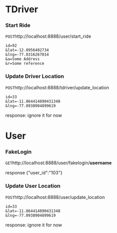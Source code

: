 TDriver
============



### Start Ride
`POST`http://localhost:8888/user/start_ride

```
id=92
&lat=-12.0956402734
&lng=-77.0316267014
&a=Some Address
&r=Some reference
```

### Update Driver Location
`POST`http://localhost:8888/tdriver/update_location


```
id=33
&lat=-11.864414890431348
&lng=-77.0938904899619
```
response:
ignore it for now


User 
====

### FakeLogin
`GET`http://localhost:8888/user/fakelogin/**username**

response
{"user_id":"103"}

### Update User Location
`POST`http://localhost:8888/user/update_location

```
id=33
&lat=-11.864414890431348
&lng=-77.0938904899619
```

response:
ignore it for now
